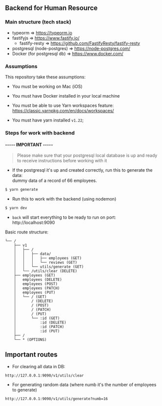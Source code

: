 ## Backend for Human Resource

### Main structure (tech stack)
- typeorm => https://typeorm.io
- fastifyjs => https://www.fastify.io/
  - fastify-resty => https://github.com/FastifyResty/fastify-resty
- postgresql (node-postgres) => https://node-postgres.com/
- Docker (for postgresql db) => https://www.docker.com/

### Assumptions
This repository take these assumptions:
- You must be working on Mac (iOS)

- You must have Docker installed in your local machine

- You must be able to use Yarn workspaces feature: 
https://classic.yarnpkg.com/en/docs/workspaces/

- You must have yarn installed `v1.22`;

### Steps for work with backend
#### ----- IMPORTANT -----
> Please make sure that your postgresql local database is up and ready to receive instructions before working with it

- If the postgresql it's up and created correctly, run this to generate the data:  
dummy data of a record of 66 employees.
```bash
$ yarn generate
```

- Run this to work with the backend (using nodemon)
```bash
$ yarn dev
```

- `back` will start everything to be ready to run on port: http://localhost:9090

Basic route structure:
```
└── /
    ├── v1
    │   ├── /
    │   │   ├── data/
    │   │   │   ├── employees (GET)
    │   │   │   └── reviews (GET)
    │   │   └── utils/generate (GET)
    │   └── /utils/clear (DELETE)
    ├── employees (GET)
    │   employees (DELETE)
    │   employees (POST)
    │   employees (PATCH)
    │   employees (PUT)
    │   └── / (GET)
    │       / (DELETE)
    │       / (POST)
    │       / (PATCH)
    │       / (PUT)
    │       └── :id (GET)
    │           :id (DELETE)
    │           :id (PATCH)
    │           :id (PUT)
    ├── /
    └── * (OPTIONS)
```

## Important routes
- For clearing all data in DB:
```
http://127.0.0.1:9090/v1/utils/clear
```
- For generating random data (where numb it's the number of employees to generate)
```
http://127.0.0.1:9090/v1/utils/generate?numb=16
```